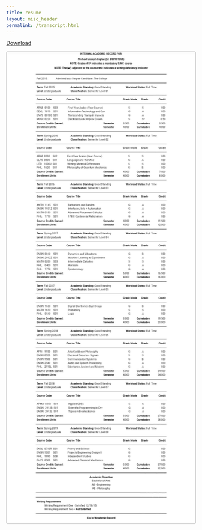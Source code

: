 ```yaml
---
title: resume
layout: misc_header
permalink: /transcript.html
---
```

[Download](/assets/transcript.pdf)

<img src="/assets/transcript.jpg" style="width: 89vw; border:thin solid #B8B8B8; border-radius: 3px;"/>
